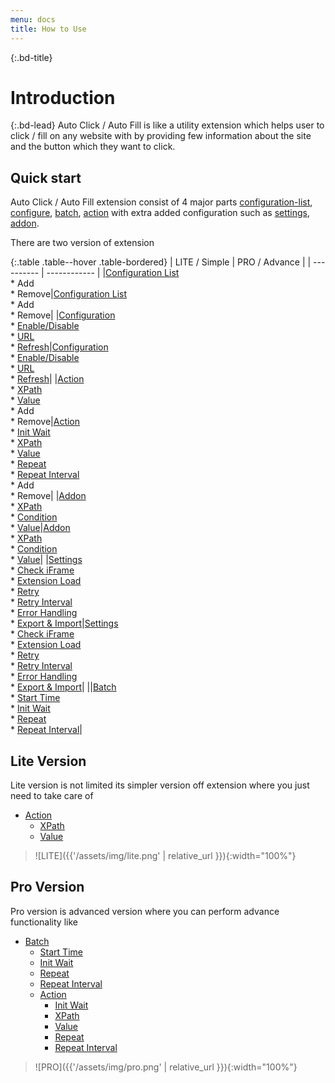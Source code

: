 ```yaml
---
menu: docs
title: How to Use
---
```


{:.bd-title}
# Introduction

{:.bd-lead}
Auto Click / Auto Fill is like a utility extension which helps user to click / fill on any website with by providing few information about the site and the button which they want to click.

## Quick start
Auto Click / Auto Fill extension consist of 4 major parts [configuration-list](configuration-list), [configure](configuration), [batch](batch), [action](action) with extra added configuration such as [settings](settings), [addon](addon). 

There are two version of extension

{:.table .table--hover .table-bordered}
| LITE / Simple | PRO / Advance |
| ---------- | ------------ |
|[Configuration List](configuration-list)<br/>* Add<br/>* Remove|[Configuration List](configuration-list)<br/>* Add<br/>* Remove|
|[Configuration](configuration)<br/>* [Enable/Disable](configuration/#enable--disable)<br/>* [URL](configuration/#url)<br/>* [Refresh](configuration/#refresh)|[Configuration](configuration)<br/>* [Enable/Disable](configuration#enable--disable)<br/>* [URL](configuration/#url)<br/>* [Refresh](configuration/#refresh)|
|[Action](action)<br/>* [XPath](action/#xpath)<br/>* [Value](action/#value)<br/>* Add<br/>* Remove|[Action](action)<br/>* [Init Wait](action/#init-wait)<br/>* [XPath](action/#xpath)<br/>* [Value](action/#value)<br/>* [Repeat](action/#repeat)<br/>* [Repeat Interval](action/#repeat-interval)<br/>* Add<br/>* Remove|
|[Addon](addon)<br/>* [XPath](addon/#xpath)<br/>* [Condition](addon/#condition)<br/>* [Value](addon/#value)|[Addon](addon)<br/>* [XPath](addon/#xpath)<br/>* [Condition](addon/#condition)<br/>* [Value](addon/#value)|
|[Settings](settings)<br/>* [Check iFrame](settings/#check-iframe)<br/>* [Extension Load](settings/#extension-load)<br/>* [Retry](settings/#retry)<br/>* [Retry Interval](settings/#retry-interval)<br/>* [Error Handling](settings/#error-handling)<br/>* [Export & Import](settings/#export--import)|[Settings](settings)<br/>* [Check iFrame](settings/#check-iframe)<br/>* [Extension Load](settings/#extension-load)<br/>* [Retry](settings/#retry)<br/>* [Retry Interval](settings/#retry-interval)<br/>* [Error Handling](settings/#error-handling)<br/>* [Export & Import](settings/#export--import)|
||[Batch](batch)<br/>* [Start Time](batch/#start-time)<br/>* [Init Wait](batch/#init-wait)<br/>* [Repeat](batch/#repeat)<br/>* [Repeat Interval](batch/#repeat-interval)|


## <span class="bd-content-title">Lite Version</span>
Lite version is not limited its simpler version off extension where you just need to take care of<br/>
- [Action](action)
  - [XPath](action/#xpath)
  - [Value](action/#value)


> ![LITE]({{'/assets/img/lite.png' | relative_url }}){:width="100%"}

## <span class="bd-content-title">Pro Version</span>
Pro version is advanced version where you can perform advance functionality like<br/>
- [Batch](batch)
  - [Start Time](batch/#start-time)
  - [Init Wait](batch/#init-wait)
  - [Repeat](batch/#repeat)
  - [Repeat Interval](batch/#repeat--interval)
  - [Action](action)
    - [Init Wait](action/#init-wait)
    - [XPath](action/#xpath)
    - [Value](action/#value)
    - [Repeat](action/#repeat)
    - [Repeat Interval](action/#repeat-interval)


> ![PRO]({{'/assets/img/pro.png' | relative_url }}){:width="100%"}